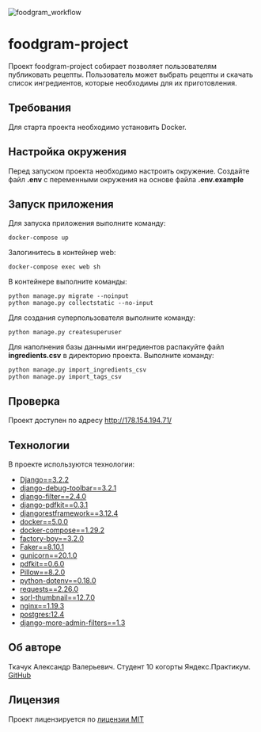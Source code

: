 ![foodgram_workflow](https://github.com/AleksandrTka4uk/foodgram-project/actions/workflows/foodgram_workflow.yml/badge.svg)

# foodgram-project
Проект foodgram-project собирает позволяет пользователям публиковать рецепты.
Пользователь может выбрать рецепты и скачать список ингредиентов, которые необходимы
для их приготовления.

## Требования
Для старта проекта необходимо установить Docker.

## Настройка окружения
Перед запуском проекта необходимо настроить окружение. 
Создайте файл **.env** с переменными окружения на основе файла **.env.example**

## Запуск приложения

Для запуска приложения выполните команду:

 ``` 
docker-compose up
 ``` 

Залогинитесь в контейнер web:
 ``` 
docker-compose exec web sh
 ``` 
В контейнере выполните команды:
 ``` 
python manage.py migrate --noinput 
python manage.py collectstatic --no-input 
 ``` 
Для создания суперпользователя выполните команду:
 ``` 
python manage.py createsuperuser 
 ``` 

Для наполнения базы данными ингредиентов распакуйте файл **ingredients.csv** 
в директорию проекта. Выполните команду:

```
python manage.py import_ingredients_csv
python manage.py import_tags_csv
```

## Проверка
Проект доступен по адресу http://178.154.194.71/

## Технологии
В проекте используются технологии:

- [Django==3.2.2](https://www.djangoproject.com/)
- [django-debug-toolbar==3.2.1](https://django-debug-toolbar.readthedocs.io/en/latest/)
- [django-filter==2.4.0](https://django-filter.readthedocs.io/en/stable/)
- [django-pdfkit==0.3.1](https://django-pdfkit.readthedocs.io/en/latest/)
- [djangorestframework==3.12.4](https://www.django-rest-framework.org/)
- [docker==5.0.0](https://docs.docker.com/)
- [docker-compose==1.29.2](https://docs.docker.com/)
- [factory-boy==3.2.0](https://factoryboy.readthedocs.io/)
- [Faker==8.10.1](https://faker.readthedocs.io/en/master/)
- [gunicorn==20.1.0](https://gunicorn.org/)
- [pdfkit==0.6.0](https://pdfkit.org/)
- [Pillow==8.2.0](https://pillow.readthedocs.io/)
- [python-dotenv==0.18.0](https://pypi.org/project/python-dotenv/)
- [requests==2.26.0](https://docs.python-requests.org/)
- [sorl-thumbnail==12.7.0](https://sorl-thumbnail.readthedocs.io/en/latest/)
- [nginx==1.19.3](https://nginx.org/ru/)
- [postgres:12.4](https://www.postgresql.org/)
- [django-more-admin-filters==1.3](https://github.com/thomst/django-more-admin-filters)

## Об авторе
Ткачук Александр Валерьевич. Студент 10 когорты Яндекc.Практикум.
[GitHub](https://github.com/AleksandrTka4uk/)

## Лицензия
Проект лицензируется по [лицензии MIT](https://opensource.org/licenses/MIT)
